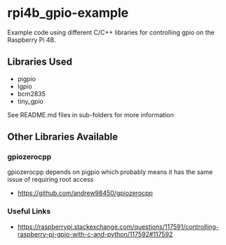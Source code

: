 # rpi4b_gpio-example

Example code using different C/C++ libraries for controlling gpio on the Raspberry Pi 4B.

## Libraries Used
- pigpio
- lgpio
- bcm2835
- tiny_gpio

See README.md files in sub-folders for more information

## Other Libraries Available
### gpiozerocpp
gpiozerocpp depends on pigpio which probably means it has the same issue of requiring root access
- https://github.com/andrew98450/gpiozerocpp


### Useful Links
- https://raspberrypi.stackexchange.com/questions/117591/controlling-raspberry-pi-gpio-with-c-and-python/117592#117592